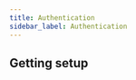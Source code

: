 ```yaml
---
title: Authentication
sidebar_label: Authentication
---
```


<head>
  <title>Authentication | Enium Documentation</title>
  <meta
    name="description"
    content=""
  />
</head>


## Getting setup
